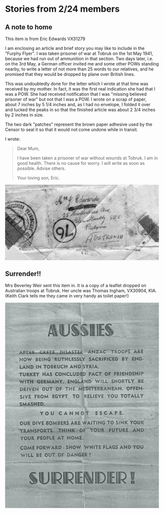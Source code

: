 
# Stories from 2/24 members

## A note to home

This item is from Eric Edwards VX31279 

I am enclosing an article and brief story you may like to include in the "Furphy Flyer". I was taken prisoner of war at Tobruk on the 1st May 1941, because we had run out of ammunition in that section. Two days later, i.e. on the 3rd May, a German officer invited me and some other POWs standing nearby, to write a letter of not more than 25 words to our relatives, and he promised that they would be dropped by plane over British lines.

This was undoubtedly done for the letter which I wrote at that time was received by my mother. In fact, it was the first real indication she had that I was a POW. She had received notification that I was "missing believed prisoner of war" but not that I was a POW. I wrote on a scrap of paper, about 7 inches by 5 1/4 inches and, as I had no envelope, I folded it over and tucked the peaks in so that the finished article was about 2 3/4 inches by 2 inches in size.


The two dark "patches" represent the brown paper adhesive used by the Censor to seal it so that it would not come undone while in transit.

I wrote:

>    Dear Mum,
>
>    I have been taken a prisoner of war without wounds at Tobruk. I am in good health.
>    There is no cause for worry. I will write as soon as possible. Advise others.
>
>    Your loving son, Eric.

![POW letter](images/pow_letter.jpg)


## Surrender!!

Mrs Beverley Weir sent this item in. It is a copy of a leaflet dropped on Australian troops at Tobruk. Her uncle was Thomas Ingham, VX30904, KIA.
(Keith Clark tells me they came in very handy as toilet paper!)

![German surrender leaflet](images/surrender.jpg)



